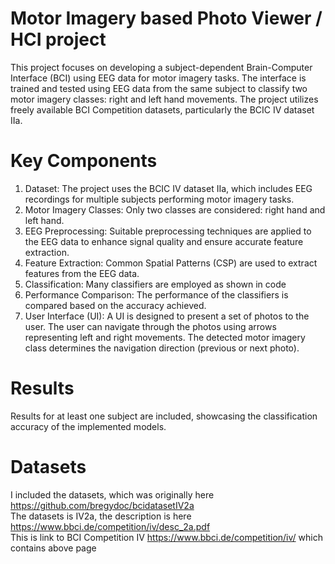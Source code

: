 # Motor Imagery based Photo Viewer / HCI project
This project focuses on developing a subject-dependent Brain-Computer Interface (BCI) using EEG data for motor imagery tasks. The interface is trained and tested using EEG data from the same subject to classify two motor imagery classes: right and left hand movements. The project utilizes freely available BCI Competition datasets, particularly the BCIC IV dataset IIa.

# Key Components
1. Dataset: The project uses the BCIC IV dataset IIa, which includes EEG recordings for multiple subjects performing motor imagery tasks.
2. Motor Imagery Classes: Only two classes are considered: right hand and left hand.
3. EEG Preprocessing: Suitable preprocessing techniques are applied to the EEG data to enhance signal quality and ensure accurate feature extraction.
4. Feature Extraction: Common Spatial Patterns (CSP) are used to extract features from the EEG data.
5. Classification: Many classifiers are employed as shown in code
6. Performance Comparison: The performance of the classifiers is compared based on the accuracy achieved.
7. User Interface (UI): A UI is designed to present a set of photos to the user. The user can navigate through the photos using arrows representing left and right movements. The detected motor imagery class determines the navigation direction (previous or next photo).

# Results
Results for at least one subject are included, showcasing the classification accuracy of the implemented models.

# Datasets
I included the datasets, which was originally here https://github.com/bregydoc/bcidatasetIV2a  
The datasets is IV2a, the description is here https://www.bbci.de/competition/iv/desc_2a.pdf  
This is link to BCI Competition IV https://www.bbci.de/competition/iv/ which contains above page
